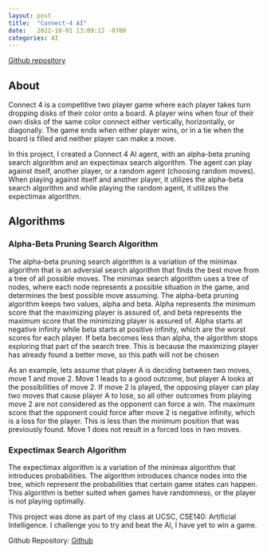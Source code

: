 ```yaml
---
layout: post
title:  "Connect-4 AI"
date:   2022-10-01 13:09:12 -0700
categories: AI
---
```


[Github repository][github-repo]

## About

Connect 4 is a competitive two player game where each player takes turn dropping disks of their color onto a board. A player wins when four of their own disks of the same color connect either vertically, horizontally, or diagonally. The game ends when either player wins, or in a tie when the board is filled and neither player can make a move.

In this project, I created a Connect 4 AI agent, with an alpha-beta pruning search algorithm and an expectimax search algorithm. The agent can play against itself, another player, or a random agent (choosing random moves). When playing against itself and another player, it utilizes the alpha-beta search algorithm and while playing the random agent, it utilizes the expectimax algorithm.

## Algorithms

### Alpha-Beta Pruning Search Algorithm

The alpha-beta pruning search algorithm is a variation of the minimax algorithm that is an adversial search algorithm that finds the best move from a tree of all possible moves. The minimax search algorithm uses a tree of nodes, where each node represents a possible situation in the game, and determines the best possible move assuming. The alpha-beta pruning algorithm keeps two values, alpha and beta. Alpha represents the minimum score that the maximizing player is assured of, and beta represents the maximum score that the minimizing player is assured of. Alpha starts at negative infinity while beta starts at positive infinity, which are the worst scores for each player. If beta becomes less than alpha, the algorithm stops exploring that part of the search tree. This is because the maximizing player has already found a better move, so this path will not be chosen

As an example, lets assume that player A is deciding between two moves, move 1 and move 2. Move 1 leads to a good outcome, but player A looks at the possibilities of move 2. If move 2 is played, the opposing player can play two moves that cause player A to lose, so all other outcomes from playing move 2 are not considered as the opponent can force a win. The maximum score that the opponent could force after move 2 is negative infinity, which is a loss for the player. This is less than the minimum position that was previously found. Move 1 does not result in a forced loss in two moves.

### Expectimax Search Algorithm

The expectimax algorithm is a variation of the minimax algorithm that introduces probabilities. The algorithm introduces chance nodes into the tree, which represent the probabilities that certain game states can happen. This algorithm is better suited when games have randomness, or the player is not playing optimally.



This project was done as part of my class at UCSC, CSE140: Artificial Intelligence. I challenge you to try and beat the AI, I have yet to win a game.

Github Repository: [Github][github-repo]

[github-repo]: https://github.com/ethan10mak/Connect-4-AI